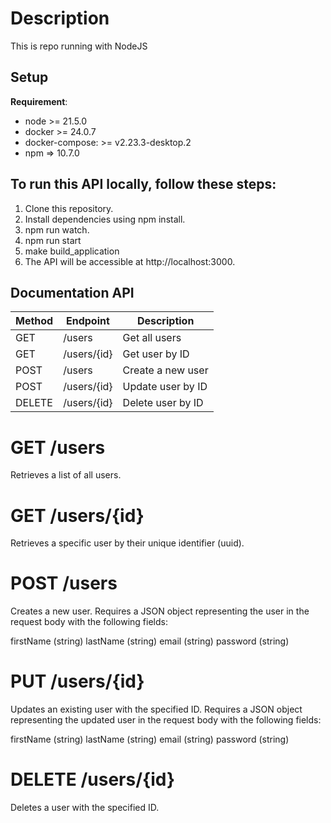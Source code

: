 # Description

This is repo running with NodeJS

## Setup

**Requirement**:

- node >= 21.5.0
- docker >= 24.0.7
- docker-compose: >= v2.23.3-desktop.2
- npm => 10.7.0

## To run this API locally, follow these steps:

1. Clone this repository.
2. Install dependencies using npm install.
3. npm run watch.
4. npm run start
5. make build_application
6. The API will be accessible at http://localhost:3000.

## Documentation API

| Method | Endpoint    | Description       |
| ------ | ----------- | ----------------- |
| GET    | /users      | Get all users     |
| GET    | /users/{id} | Get user by ID    |
| POST   | /users      | Create a new user |
| POST   | /users/{id} | Update user by ID |
| DELETE | /users/{id} | Delete user by ID |

# GET /users

Retrieves a list of all users.

# GET /users/{id}

Retrieves a specific user by their unique identifier (uuid).

# POST /users

Creates a new user. Requires a JSON object representing the user in the request body with the following fields:

firstName (string)
lastName (string)
email (string)
password (string)

# PUT /users/{id}

Updates an existing user with the specified ID. Requires a JSON object representing the updated user in the request body with the following fields:

firstName (string)
lastName (string)
email (string)
password (string)

# DELETE /users/{id}

Deletes a user with the specified ID.
